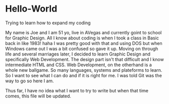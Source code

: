 # Hello-World
Trying to learn how to expand my coding

My name is Joe and I am 51 yo, live in AVegas and currently goint to school for Graphic Design.  All I know about coding is when I took a class in Basic back in like 1983!  haha  I was pretty good with that and using DOS but when Windows came out I was a bit confused so gave it up.  Moving on through life and several marriages later, I decided to learn Graphic Design and specifically Web Development.  The design part isn't that difficult and I know intermediate HTML and CSS.  Web Development, on the otherhand is a whole new ballgame.  So many languages, systems and plateforms to learn.  So I want to see what I can do and if it is right for me.  I was told Git was the way to go so here I am.

Thus far, I have no idea what I want to try to write but when that time comes, this file will be updated.
